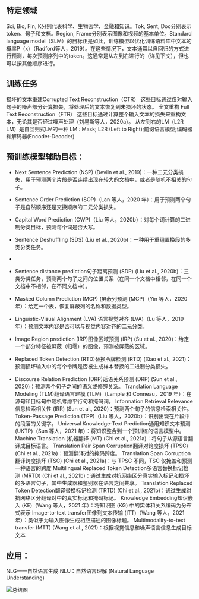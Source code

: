 ## 特定领域
Sci, Bio, Fin, K分别代表科学、生物医学、金融和知识。Tok, Sent, Doc分别表示token、句子和文档。Region, Frame分别表示图像和视频的基本单位。Standard language model（SLM）的目标正是如此，训练模型以优化训练语料库中文本的概率P（x）（Radford等人，2019）。在这些情况下，文本通常以自回归的方式进行预测，每次预测序列中的token。这通常是从左到右进行的（详见下文），但也可以按其他顺序进行。
## 训练任务
损坏的文本重建Corrupted Text Reconstruction（CTR） 这些目标通过仅对输入句子的噪声部分计算损失，将处理后的文本恢复到未损坏的状态。
全文重构 Full Text Reconstruction（FTR） 这些目标通过计算整个输入文本的损失来重构文本，无论其是否经过噪声处理（刘易斯等人，2020a）。
从左到右的LM（L2R LM）是自回归式LM的一种
LM : Mask; L2R (Left to Right);前缀语言模型;编码器和解码器(Encoder-Decoder)
## 预训练模型辅助目标：
- Next Sentence Prediction (NSP) (Devlin et al., 2019)：一种二元分类损失，用于预测两个片段是否连续出现在较大的文档中，或者是随机不相关的句子。

- Sentence Order Prediction (SOP)（Lan 等人，2020 年）：用于预测两个句子是自然顺序还是交换顺序的二元分类损失。

- Capital Word Prediction (CWP)（Liu 等人，2020b）：对每个词计算的二进制分类目标，预测每个词是否大写。

- Sentence Deshuffling (SDS) (Liu et al., 2020b)：一种用于重组置换段的多类分类任务。
- 
- Sentence distance prediction句子距离预测 (SDP) (Liu et al., 2020b)：三类分类任务，预测两个句子之间的位置关系（在同一个文档中相邻，在同一个文档中不相邻，在不同文档中）。 

- Masked Column Prediction (MCP) (屏蔽列预测 (MCP)（Yin 等人，2020 年）：给定一个表，恢复屏蔽列的名称和数据类型。 

- Linguistic-Visual Alignment (LVA) 语言视觉对齐 (LVA)（Lu 等人，2019 年）：预测文本内容是否可以与视觉内容对齐的二元分类。
- Image Region prediction (IRP)图像区域预测 (IRP) (Su et al., 2020)：给定一个部分特征被屏蔽（归零）的图像，预测被屏蔽的区域。 
- Replaced Token Detection (RTD)替换令牌检测 (RTD) (Xiao et al., 2021)：预测损坏输入中的每个令牌是否被生成样本替换的二进制分类损失。
- Discourse Relation Prediction (DRP)话语关系预测 (DRP) (Sun et al., 2020)：预测两个句子之间的语义或修辞关系。
Translation Language Modeling (TLM)翻译语言建模 (TLM)（Lample 和 Conneau，2019 年）：在源句和目标句中随机考虑平行句和掩码词。
Information Retrieval Relevance信息检索相关性 (IRR) (Sun et al., 2020)：预测两个句子的信息检索相关性。 
Token-Passage Prediction (TPP)（Liu 等人，2020b）：识别出现在片段中的段落的关键字。
Universal Knowledge-Text Prediction通用知识文本预测 (UKTP)（Sun 等人，2021 年）：将知识整合到一个预训练的语言模型中。
Machine Translation (机器翻译 (MT) (Chi et al., 2021a)：将句子从源语言翻译成目标语言。
Translation Pair Span Corruption翻译对跨度损坏 (TPSC) (Chi et al., 2021a)：预测翻译对的掩码跨度。
Translation Span Corruption翻译跨度损坏 (TSC) (Chi et al., 2021a)：与 TPSC 不同，TSC 仅掩盖和预测一种语言的跨度
Multilingual Replaced Token Detection多语言替换标记检测 (MRTD) (Chi et al., 2021b)：通过生成对抗网络区分真实输入标记和损坏的多语言句子，其中生成器和鉴别器在语言之间共享。 
Translation Replaced Token Detection翻译替换标记检测 (TRTD) (Chi et al., 2021b)：通过生成对抗网络区分翻译对中的真实标记和掩码标记。 
Knowledge Embedding知识嵌入 (KE)（Wang 等人，2021 年）：将知识图 (KG) 中的实体和关系编码为分布式表示
Image-to-text transfer图像到文本传输 (ITT)（Wang 等人，2021 年）：类似于为输入图像生成相应描述的图像标题。 
Multimodality-to-text transfer (MTT) (Wang et al., 2021)：根据视觉信息和噪声语言信息生成目标文本
## 应用：
NLG——自然语言生成
NLU：自然语言理解 (Natural Language Understanding)

![总结图](https://img-blog.csdnimg.cn/e1e1bfb8e07441ce93ad0175002cb526.png)

